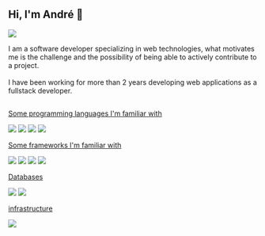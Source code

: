 ## Hi, I'm André 👋
![](https://komarev.com/ghpvc/?username=AndreBrennerbr)

<div style="dislay: block">
I am a software developer specializing in web technologies, what motivates me is the challenge and the possibility of being able to actively contribute to a project.
<div/>
<br>
<div style="dislay: block">
I have been working for more than 2 years developing web applications as a fullstack developer.
<div/>

## 

[Some programming languages ​​I'm familiar with
](https://github.com/AndreBrennerbr)
<div style="display:inline-block">
<img src="https://img.shields.io/badge/PHP-777BB4?style=for-the-badge&logo=php&logoColor=white">
<img src="https://img.shields.io/badge/JavaScript-F7DF1E?style=for-the-badge&logo=javascript&logoColor=black">
<img src="https://img.shields.io/badge/Go-00ADD8?style=for-the-badge&logo=go&logoColor=white">
<img src="https://img.shields.io/badge/Python-3776AB?style=for-the-badge&logo=python&logoColor=white">

<div/>

[Some frameworks ​​I'm familiar with
](#)
<div style="display:inline-block">
<img src="	https://img.shields.io/badge/Laravel-FF2D20?style=for-the-badge&logo=laravel&logoColor=white">
<img src="https://img.shields.io/badge/Bootstrap-563D7C?style=for-the-badge&logo=bootstrap&logoColor=white
">
<img src="https://img.shields.io/badge/jQuery-0769AD?style=for-the-badge&logo=jquery&logoColor=white
">
<img src="https://img.shields.io/badge/Vue.js-35495E?style=for-the-badge&logo=vue.js&logoColor=4FC08D
">
<div/>

[Databases](#)
<div style="display:inline-block">
<img src="https://img.shields.io/badge/MySQL-00000F?style=for-the-badge&logo=mysql&logoColor=white">
<img src="https://img.shields.io/badge/MongoDB-4EA94B?style=for-the-badge&logo=mongodb&logoColor=white">
<div/>

[infrastructure](#)
<div style="display:inline-block">
<img src="https://img.shields.io/badge/Ubuntu-E95420?style=for-the-badge&logo=ubuntu&logoColor=white">
<div/>
